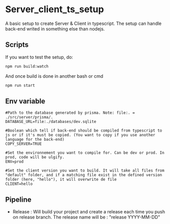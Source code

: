 # Server_client_ts_setup
A basic setup to create Server & Client in typescript. The setup can handle back-end writed in something else than nodejs.

## Scripts
If you want to test the setup, do:
```bash
npm run build:watch
```
And once build is done in another bash or cmd
```bash
npm run start
```

## Env variable
```
#Path to the database generated by prisma. Note: file:. = ./src/server/prisma/.
DATABASE_URL=file:./databases/dev.sqlite

#Boolean which tell if back-end should be compiled from typescript to js or if it's must be copied. (You want to copy if you use another language for the back-end)
COPY_SERVER=TRUE

#Set the environnement you want to compile for. Can be dev or prod. In prod, code will be ulgify.
ENV=prod

#Set the client version you want to build. It will take all files from "default" folder, and if a matching file exist in the defined version folder (here, "hello"), it will overwrite de file
CLIENT=hello
```

## Pipeline
- Release : Will build your project and create a release each time you push on release branch. The release name will be : "release YYYY-MM-DD"
